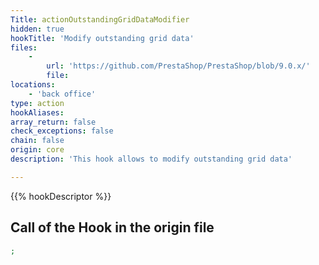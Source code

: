 ```yaml
---
Title: actionOutstandingGridDataModifier
hidden: true
hookTitle: 'Modify outstanding grid data'
files:
    -
        url: 'https://github.com/PrestaShop/PrestaShop/blob/9.0.x/'
        file: 
locations:
    - 'back office'
type: action
hookAliases: 
array_return: false
check_exceptions: false
chain: false
origin: core
description: 'This hook allows to modify outstanding grid data'

---
```


{{% hookDescriptor %}}

## Call of the Hook in the origin file

```php
;
```
